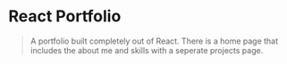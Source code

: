 # React Portfolio
> A portfolio built completely out of React. There is a home page that includes the about me and skills with a seperate projects page.
